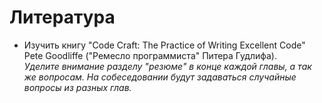 # Литература

* Изучить книгу "Code Craft: The Practice of Writing Excellent Code" Pete Goodliffe ("Ремесло программиста" Питера Гудлифа). <br>
  *Уделите внимание разделу "резюме" в конце каждой главы, а так же вопросам. На собеседовании будут задаваться случайные вопросы из разных глав.*
